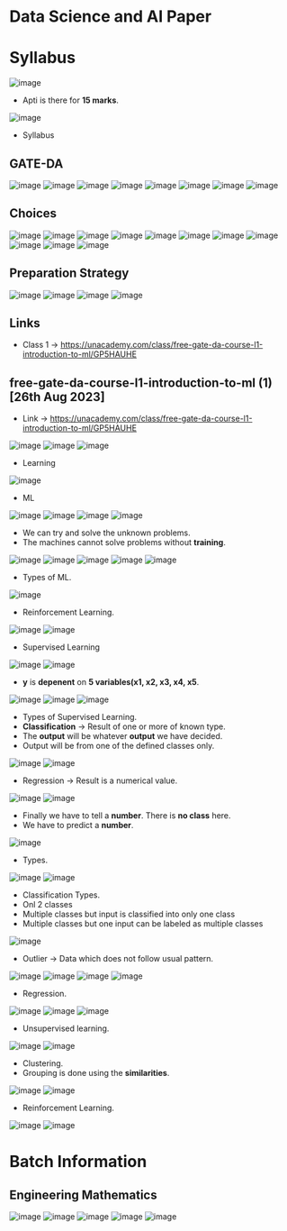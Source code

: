 # Data Science and AI Paper

# Syllabus

![image](https://github.com/arghanath007/Data-Structure-and-Algorithms/assets/54589605/b5b6ddb8-723b-415c-857e-3c914defaa51)

* Apti is there for **15 marks**.

![image](https://github.com/arghanath007/Data-Structure-and-Algorithms/assets/54589605/d80e3768-2305-49d2-a28a-0b1361432198)

* Syllabus

## GATE-DA

![image](https://github.com/arghanath007/Data-Structure-and-Algorithms/assets/54589605/3b4e47a3-0109-4433-a873-648ad69d379c)
![image](https://github.com/arghanath007/Data-Structure-and-Algorithms/assets/54589605/75674355-3a75-4a26-a117-047c9e248049)
![image](https://github.com/arghanath007/Data-Structure-and-Algorithms/assets/54589605/62d7c473-d556-4557-8b98-3c503b29189d)
![image](https://github.com/arghanath007/Data-Structure-and-Algorithms/assets/54589605/a200373b-aac4-4e77-bb0c-51bb56dffb6d)
![image](https://github.com/arghanath007/Data-Structure-and-Algorithms/assets/54589605/1e4affef-0b3f-47c3-9ed1-d2d514055e4b)
![image](https://github.com/arghanath007/Data-Structure-and-Algorithms/assets/54589605/0083a2e6-8198-471b-a6d2-15dc7a337d2e)
![image](https://github.com/arghanath007/Data-Structure-and-Algorithms/assets/54589605/ba473a27-97de-4727-a99f-40f9446d26be)
![image](https://github.com/arghanath007/Data-Structure-and-Algorithms/assets/54589605/cf2829d9-b8a5-4727-aef4-d91cff85086a)


## Choices

![image](https://github.com/arghanath007/Data-Structure-and-Algorithms/assets/54589605/d9971041-c08b-40c5-aa48-13c6671656b6)
![image](https://github.com/arghanath007/Data-Structure-and-Algorithms/assets/54589605/a4825256-c67c-4a01-acaf-3159df7ae7c3)
![image](https://github.com/arghanath007/Data-Structure-and-Algorithms/assets/54589605/f7a92b78-74d2-419b-a0c7-32fe265c11eb)
![image](https://github.com/arghanath007/Data-Structure-and-Algorithms/assets/54589605/7fc44c67-40c9-4546-9cfe-4cf7815fc5e1)
![image](https://github.com/arghanath007/Data-Structure-and-Algorithms/assets/54589605/f99ced05-e21a-4f58-aa89-232970770392)
![image](https://github.com/arghanath007/Data-Structure-and-Algorithms/assets/54589605/2a6120fa-a045-433d-bf38-d947aa9441fe)
![image](https://github.com/arghanath007/Data-Structure-and-Algorithms/assets/54589605/518b016e-7787-4fdf-a611-14e93d59245f)
![image](https://github.com/arghanath007/Data-Structure-and-Algorithms/assets/54589605/76aaf9e3-1781-4764-9ef6-26af72fb940b)
![image](https://github.com/arghanath007/Data-Structure-and-Algorithms/assets/54589605/3c4f1a4b-81ee-4afe-b0e8-b2812a9d35c9)
![image](https://github.com/arghanath007/Data-Structure-and-Algorithms/assets/54589605/fae71c62-ac3c-4ee0-b890-8a16221f4efd)
![image](https://github.com/arghanath007/Data-Structure-and-Algorithms/assets/54589605/eb1a91ae-6d9f-4bfe-87e3-3ca8d9999371)

## Preparation Strategy

![image](https://github.com/arghanath007/Data-Structure-and-Algorithms/assets/54589605/3ac2d59f-6ea2-4e44-99d4-a4f6ed25ea35)
![image](https://github.com/arghanath007/Data-Structure-and-Algorithms/assets/54589605/02b6037e-3edf-4950-934b-40c1e3f681e7)
![image](https://github.com/arghanath007/Data-Structure-and-Algorithms/assets/54589605/e7d6ff7b-c17d-4c5e-9d40-ef7b37c5e520)
![image](https://github.com/arghanath007/Data-Structure-and-Algorithms/assets/54589605/e1dca007-56fb-4925-a6b0-0123346ffe82)

## Links

* Class 1 -> https://unacademy.com/class/free-gate-da-course-l1-introduction-to-ml/GP5HAUHE

## free-gate-da-course-l1-introduction-to-ml (1) [26th Aug 2023]

* Link -> https://unacademy.com/class/free-gate-da-course-l1-introduction-to-ml/GP5HAUHE

![image](https://github.com/arghanath007/Data-Structure-and-Algorithms/assets/54589605/1060cdec-241c-4602-bd4f-79a1ff83cfbe)
![image](https://github.com/arghanath007/Data-Structure-and-Algorithms/assets/54589605/22932c73-a337-499d-b3e9-c4fa3a80376e)
![image](https://github.com/arghanath007/Data-Structure-and-Algorithms/assets/54589605/d1c15a9f-3cb7-471d-a8ed-679688f13e69)

* Learning

![image](https://github.com/arghanath007/Data-Structure-and-Algorithms/assets/54589605/73fd002a-07de-441d-bcf6-4a040d4794aa)

* ML

![image](https://github.com/arghanath007/Data-Structure-and-Algorithms/assets/54589605/778d1bdb-32ef-4149-89d3-ca4f214c3ee5)
![image](https://github.com/arghanath007/Data-Structure-and-Algorithms/assets/54589605/ee4319a5-5b56-4423-8ea8-7a528663b57a)
![image](https://github.com/arghanath007/Data-Structure-and-Algorithms/assets/54589605/5431ac63-d50d-468a-b587-f8060549e3f0)
![image](https://github.com/arghanath007/Data-Structure-and-Algorithms/assets/54589605/7ab37fb3-c747-4a63-ab88-93fc0c911208)

* We can try and solve the unknown problems.
* The machines cannot solve problems without **training**.

![image](https://github.com/arghanath007/Data-Structure-and-Algorithms/assets/54589605/b5f87248-4612-4d8c-ae84-38aec6c55d88)
![image](https://github.com/arghanath007/Data-Structure-and-Algorithms/assets/54589605/5c5a5573-44d2-427c-81f4-4cd10a604b01)
![image](https://github.com/arghanath007/Data-Structure-and-Algorithms/assets/54589605/c99799fe-dc95-4cde-9fd9-bac3330b5693)
![image](https://github.com/arghanath007/Data-Structure-and-Algorithms/assets/54589605/ef2fb519-b65d-4de5-a44c-1450362b9bea)
![image](https://github.com/arghanath007/Data-Structure-and-Algorithms/assets/54589605/6989b9ee-b495-404d-825e-ab8637631945)

* Types of ML.

![image](https://github.com/arghanath007/Data-Structure-and-Algorithms/assets/54589605/2b882de4-595c-41f1-befb-4cf0b6535dd2)

* Reinforcement Learning.

![image](https://github.com/arghanath007/Data-Structure-and-Algorithms/assets/54589605/0fbafe55-43c3-4e95-afd5-9dc92052b34d)
![image](https://github.com/arghanath007/Data-Structure-and-Algorithms/assets/54589605/ee671714-3c15-486b-b87e-4dc2dda33e24)

* Supervised Learning

![image](https://github.com/arghanath007/Data-Structure-and-Algorithms/assets/54589605/645091fb-7e4a-4dff-b7a0-c77d5109d120)
![image](https://github.com/arghanath007/Data-Structure-and-Algorithms/assets/54589605/c6129f5d-dbdd-4962-abac-5c67b6fb8e6a)

* **y** is **depenent** on **5 variables(x1, x2, x3, x4, x5**.

![image](https://github.com/arghanath007/Data-Structure-and-Algorithms/assets/54589605/b6b1d15a-3670-4702-a928-4b3001f1a140)
![image](https://github.com/arghanath007/Data-Structure-and-Algorithms/assets/54589605/012d9317-642a-447f-a8ce-c97e6ec67f0b)
![image](https://github.com/arghanath007/Data-Structure-and-Algorithms/assets/54589605/44bd1bf1-5663-40db-8ec2-da29c005414e)

* Types of Supervised Learning.
* **Classification** -> Result of one or more of known type.
* The **output** will be whatever **output** we have decided.
* Output will be from one of the defined classes only.

![image](https://github.com/arghanath007/Data-Structure-and-Algorithms/assets/54589605/440a1236-20ad-4b5c-8843-34db92ac6e05)
![image](https://github.com/arghanath007/Data-Structure-and-Algorithms/assets/54589605/9b430e85-380b-4337-9176-2e65688cfc95)

* Regression -> Result is a numerical value.

![image](https://github.com/arghanath007/Data-Structure-and-Algorithms/assets/54589605/7de9f97c-c32b-4254-b757-acad18dc438e)
![image](https://github.com/arghanath007/Data-Structure-and-Algorithms/assets/54589605/d45384b9-33d3-4c13-852d-0050defd9474)

* Finally we have to tell a **number**. There is **no class** here.
* We have to predict a **number**.

![image](https://github.com/arghanath007/Data-Structure-and-Algorithms/assets/54589605/fd3c7490-2343-48ef-916c-99e1920365b0)

* Types.

![image](https://github.com/arghanath007/Data-Structure-and-Algorithms/assets/54589605/7acd3fef-9cbf-4d6c-ac09-af36e9bf9ec1)
![image](https://github.com/arghanath007/Data-Structure-and-Algorithms/assets/54589605/54c52b3c-6e9d-4f46-8c00-b7fd8b56672e)

* Classification Types.
* Onl 2 classes
* Multiple classes but input is classified into only one class
* Multiple classes but one input can be labeled as multiple classes

![image](https://github.com/arghanath007/Data-Structure-and-Algorithms/assets/54589605/48fab071-e582-47cc-acc9-a55b862b861e)

* Outlier -> Data which does not follow usual pattern.

![image](https://github.com/arghanath007/Data-Structure-and-Algorithms/assets/54589605/c9cc78ee-a323-47f3-8080-e99cd6ca47fc)
![image](https://github.com/arghanath007/Data-Structure-and-Algorithms/assets/54589605/397d1e23-0a50-4536-91f1-f64a77ad2d41)
![image](https://github.com/arghanath007/Data-Structure-and-Algorithms/assets/54589605/fdc832f4-17ab-4d51-a800-10f3fd10dec0)
![image](https://github.com/arghanath007/Data-Structure-and-Algorithms/assets/54589605/50578c4b-afe9-4184-979f-9b994064e387)

* Regression.
 
![image](https://github.com/arghanath007/Data-Structure-and-Algorithms/assets/54589605/9baefa41-1218-423e-9ec8-2736ae4ec59b)
![image](https://github.com/arghanath007/Data-Structure-and-Algorithms/assets/54589605/9f63a9cb-e713-45b9-908d-69faa60e1e4e)
![image](https://github.com/arghanath007/Data-Structure-and-Algorithms/assets/54589605/8ab16fef-b211-4f6d-88ad-9c38a01ac02b)

* Unsupervised learning.

![image](https://github.com/arghanath007/Data-Structure-and-Algorithms/assets/54589605/5e71812d-16b5-49ed-83a3-6d46d4fc360f)
![image](https://github.com/arghanath007/Data-Structure-and-Algorithms/assets/54589605/f81a758d-5715-43dd-9bae-f63e8ac40a35)

* Clustering.
* Grouping is done using the **similarities**.

![image](https://github.com/arghanath007/Data-Structure-and-Algorithms/assets/54589605/13f5442d-668b-451f-ab87-b5b592ff8a6f)
![image](https://github.com/arghanath007/Data-Structure-and-Algorithms/assets/54589605/800c1f1c-7f67-4d54-a91f-fac8621bcb4b)

* Reinforcement Learning.

![image](https://github.com/arghanath007/Data-Structure-and-Algorithms/assets/54589605/d6cc6207-d5d0-4ab2-abd3-b4f255448e9a)
![image](https://github.com/arghanath007/Data-Structure-and-Algorithms/assets/54589605/50527634-46e5-4354-8557-70243a10f859)

# Batch Information

## Engineering Mathematics

![image](https://github.com/arghanath007/Data-Structure-and-Algorithms/assets/54589605/cdddbead-4fa2-4944-8f5a-b45529ee9962)
![image](https://github.com/arghanath007/Data-Structure-and-Algorithms/assets/54589605/17dad31b-3945-4503-a3a6-149ed4b92bcf)
![image](https://github.com/arghanath007/Data-Structure-and-Algorithms/assets/54589605/1ce08a63-f9f3-40aa-af02-81868930dc83)
![image](https://github.com/arghanath007/Data-Structure-and-Algorithms/assets/54589605/7b83e38e-55b9-4125-9156-5258c199341d)
![image](https://github.com/arghanath007/Data-Structure-and-Algorithms/assets/54589605/2580670e-a9a4-4c9d-a76c-3fb7f800e0be)














































